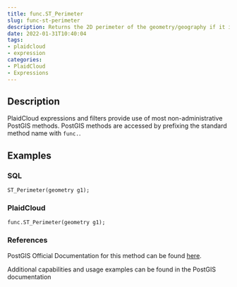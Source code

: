 ```yaml
---
title: func.ST_Perimeter
slug: func-st-perimeter
description: Returns the 2D perimeter of the geometry/geography if it is a ST_Surface, ST_MultiSurface (Polygon, MultiPolygon)
date: 2022-01-31T10:40:04
tags:
- plaidcloud
- expression
categories:
- PlaidCloud
- Expressions
---
```



## Description


PlaidCloud expressions and filters provide use of most non-administrative PostGIS methods. PostGIS methods are accessed by prefixing the standard method name with `func.`.



## Examples


### SQL



```
ST_Perimeter(geometry g1);
```


### PlaidCloud



```
func.ST_Perimeter(geometry g1);
```


### References


PostGIS Official Documentation for this method can be found [here](https://postgis.net/docs/manual-3.1/ST_Perimeter.html).



Additional capabilities and usage examples can be found in the PostGIS documentation

